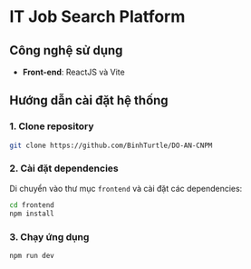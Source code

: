 # IT Job Search Platform

## Công nghệ sử dụng

- **Front-end**: ReactJS và Vite

## Hướng dẫn cài đặt hệ thống

### 1. Clone repository

```bash
git clone https://github.com/BinhTurtle/DO-AN-CNPM
```

### 2. Cài đặt dependencies

Di chuyển vào thư mục `frontend` và cài đặt các dependencies:

```bash
cd frontend
npm install
```

### 3. Chạy ứng dụng

```bash
npm run dev
```

